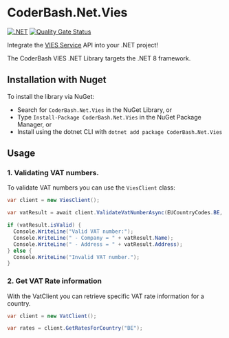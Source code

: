 # CoderBash.Net.Vies

[![.NET](https://github.com/CoderBash/CoderBash.Net.Vies/actions/workflows/main.yml/badge.svg)](https://github.com/CoderBash/CoderBash.Net.Vies/actions/workflows/main.yml)
[![Quality Gate Status](https://sonarcloud.io/api/project_badges/measure?project=coderbash-net-vies&metric=alert_status&token=01c5786f7f875cc2c668c0f599a45b10580ae1af)](https://sonarcloud.io/summary/new_code?id=coderbash-net-vies)

Integrate the [VIES Service](https://ec.europa.eu/taxation_customs/vies/#/vat-validation) API into your .NET project!

The CoderBash VIES .NET Library targets the .NET 8 framework.

## Installation with Nuget
To install the library via NuGet:
* Search for `CoderBash.Net.Vies` in the NuGet Library, or
* Type `Install-Package CoderBash.Net.Vies` in the NuGet Package Manager, or
* Install using the dotnet CLI with `dotnet add package CoderBash.Net.Vies`

## Usage
### 1. Validating VAT numbers.
To validate VAT numbers you can use the `ViesClient` class:

```C#
var client = new ViesClient();

var vatResult = await client.ValidateVatNumberAsync(EUCountryCodes.BE, "someVatNumber");

if (vatResult.isValid) {
  Console.WriteLine("Valid VAT number:");
  Console.WriteLine(" - Company = " + vatResult.Name);
  Console.WriteLine(" - Address = " + vatResult.Address);
} else {
  Console.WriteLine("Invalid VAT number.");
}
```

### 2. Get VAT Rate information
With the VatClient you can retrieve specific VAT rate information for a country. 

```C#
var client = new VatClient();

var rates = client.GetRatesForCountry("BE");
```
